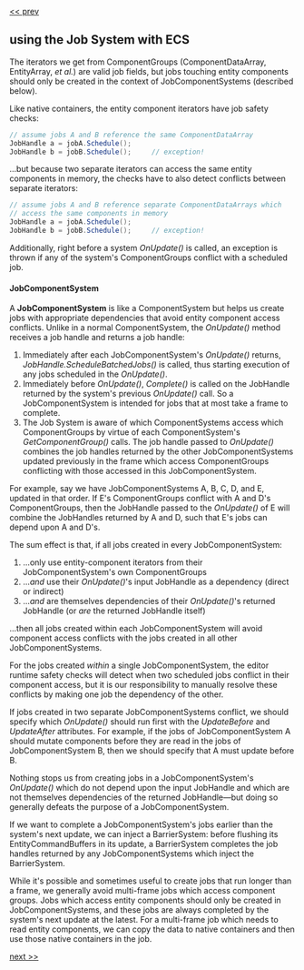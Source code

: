 [\<\< prev](ecs.md)

## using the Job System with ECS

The iterators we get from ComponentGroups (ComponentDataArray, EntityArray, *et al.*) are valid job fields, but jobs touching entity components should only be created in the context of JobComponentSystems (described below).

Like native containers, the entity component iterators have job safety checks:

```csharp
// assume jobs A and B reference the same ComponentDataArray
JobHandle a = jobA.Schedule();
JobHandle b = jobB.Schedule();     // exception!
```

...but because two separate iterators can access the same entity components in memory, the checks have to also detect conflicts between separate iterators:

```csharp
// assume jobs A and B reference separate ComponentDataArrays which 
// access the same components in memory
JobHandle a = jobA.Schedule();
JobHandle b = jobB.Schedule();     // exception!
```

Additionally, right before a system *OnUpdate()* is called, an exception is thrown if any of the system's ComponentGroups conflict with a scheduled job.

#### JobComponentSystem

A **JobComponentSystem** is like a ComponentSystem but helps us create jobs with appropriate dependencies that avoid entity component access conflicts. Unlike in a normal ComponentSystem, the *OnUpdate()* method receives a job handle and returns a job handle:

1. Immediately after each JobComponentSystem's *OnUpdate()* returns, *JobHandle.ScheduleBatchedJobs()* is called, thus starting execution of any jobs scheduled in the *OnUpdate()*.
2. Immediately before *OnUpdate()*, *Complete()* is called on the JobHandle returned by the system's previous *OnUpdate()* call. So a JobComponentSystem is intended for jobs that at most take a frame to complete.
3. The Job System is aware of which ComponentSystems access which ComponentGroups by virtue of each ComponentSystem's *GetComponentGroup()* calls. The job handle passed to *OnUpdate()* combines the job handles returned by the other JobComponentSystems updated previously in the frame which access ComponentGroups conflicting with those accessed in this JobComponentSystem.

For example, say we have JobComponentSystems A, B, C, D, and E, updated in that order. If E's ComponentGroups conflict with A and D's ComponentGroups, then the JobHandle passed to the *OnUpdate()* of E will combine the JobHandles returned by A and D, such that E's jobs can depend upon A and D's.

The sum effect is that, if all jobs created in every JobComponentSystem:

1. ...only use entity-component iterators from their JobComponentSystem's own ComponentGroups
2. ...*and* use their *OnUpdate()*'s input JobHandle as a dependency (direct or indirect)
3. ...*and* are themselves dependencies of their *OnUpdate()*'s returned JobHandle (or *are* the returned JobHandle itself) 

...then all jobs created within each JobComponentSystem will avoid component access conflicts with the jobs created in all other JobComponentSystems.

For the jobs created *within* a single JobComponentSystem, the editor runtime safety checks will detect when two scheduled jobs conflict in their component access, but it is our responsibility to manually resolve these conflicts by making one job the dependency of the other.

If jobs created in two separate JobComponentSystems conflict, we should specify which *OnUpdate()* should run first with the *UpdateBefore* and *UpdateAfter* attributes. For example, if the jobs of JobComponentSystem A should mutate components before they are read in the jobs of JobComponentSystem B, then we should specify that A must update before B.

Nothing stops us from creating jobs in a JobComponentSystem's *OnUpdate()* which do not depend upon the input JobHandle and which are not themselves dependencies of the returned JobHandle&mdash;but doing so generally defeats the purpose of a JobComponentSystem.

If we want to complete a JobComponentSystem's jobs earlier than the system's next update, we can inject a BarrierSystem: before flushing its EntityCommandBuffers in its update, a BarrierSystem completes the job handles returned by any JobComponentSystems which inject the BarrierSystem.

While it's possible and sometimes useful to create jobs that run longer than a frame, we generally avoid multi-frame jobs which access component groups. Jobs which access entity components should only be created in JobComponentSystems, and these jobs are always completed by the system's next update at the latest. For a multi-frame job which needs to read entity components, we can copy the data to native containers and then use those native containers in the job.

[next \>\>](hybrid_ecs.md)
